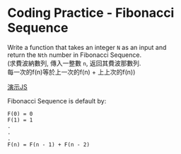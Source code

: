 # Coding Practice - Fibonacci Sequence

Write a function that takes an integer `N` as an input and  
return the `Nth` number in Fibonacci Sequence.  
(求費波納數列, 傳入一整數 `n`, 返回其費波那數列.  
每一次的f(n)等於上一次的f(n) + 上上次的f(n))

[演示JS](./36.js)

Fibonacci Sequence is default by:  

```text
F(0) = 0
F(1) = 1
.
.
.
F(n) = F(n - 1) + F(n - 2)
```
